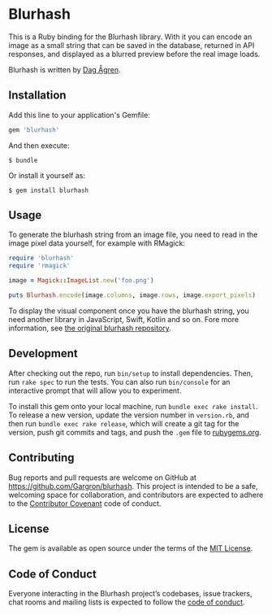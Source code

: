 # Blurhash

This is a Ruby binding for the Blurhash library. With it you can encode an image as a small string that can be saved in the database, returned in API responses, and displayed as a blurred preview before the real image loads.

Blurhash is written by [Dag Ågren](https://github.com/DagAgren).

## Installation

Add this line to your application's Gemfile:

```ruby
gem 'blurhash'
```

And then execute:

    $ bundle

Or install it yourself as:

    $ gem install blurhash

## Usage

To generate the blurhash string from an image file, you need to read in the image pixel data yourself, for example with RMagick:

```ruby
require 'blurhash'
require 'rmagick'

image = Magick::ImageList.new('foo.png')

puts Blurhash.encode(image.columns, image.rows, image.export_pixels)
```

To display the visual component once you have the blurhash string, you need another library in JavaScript, Swift, Kotlin and so on. Fore more information, see [the original blurhash repository](https://github.com/woltapp/blurhash).

## Development

After checking out the repo, run `bin/setup` to install dependencies. Then, run `rake spec` to run the tests. You can also run `bin/console` for an interactive prompt that will allow you to experiment.

To install this gem onto your local machine, run `bundle exec rake install`. To release a new version, update the version number in `version.rb`, and then run `bundle exec rake release`, which will create a git tag for the version, push git commits and tags, and push the `.gem` file to [rubygems.org](https://rubygems.org).

## Contributing

Bug reports and pull requests are welcome on GitHub at https://github.com/Gargron/blurhash. This project is intended to be a safe, welcoming space for collaboration, and contributors are expected to adhere to the [Contributor Covenant](http://contributor-covenant.org) code of conduct.

## License

The gem is available as open source under the terms of the [MIT License](https://opensource.org/licenses/MIT).

## Code of Conduct

Everyone interacting in the Blurhash project’s codebases, issue trackers, chat rooms and mailing lists is expected to follow the [code of conduct](https://github.com/Gargron/blurhash/blob/master/CODE_OF_CONDUCT.md).
